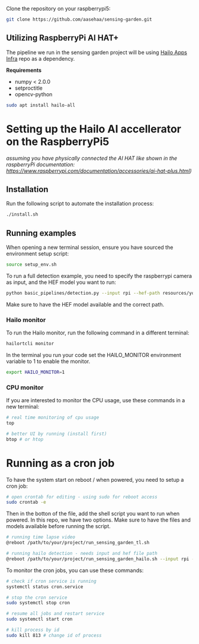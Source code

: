 Clone the repository on your raspberrypi5:
```bash
git clone https://github.com/aasehaa/sensing-garden.git
```



## Utilizing RaspberryPi AI HAT+

The pipeline we run in the sensing garden project will be using [Hailo Apps Infra](https://github.com/hailo-ai/hailo-apps-infra) repo as a dependency. 

**Requirements**
- numpy < 2.0.0
- setproctitle
- opencv-python

```bash
sudo apt install hailo-all
```

# Setting up the Hailo AI accellerator on the RaspberryPi5 

*assuming you have physically connected the AI HAT like shown in the raspberryPi documentation: https://www.raspberrypi.com/documentation/accessories/ai-hat-plus.html)*


## Installation
Run the following script to automate the installation process:

```bash
./install.sh
```

## Running examples

When opening a new terminal session, ensure you have sourced the environment setup script:

```bash
source setup_env.sh
```


To run a full detection example, you need to specify the raspberrypi camera as input, and the HEF model you want to run:
```bash
python basic_pipelines/detection.py --input rpi --hef-path resources/yolov8m.hef
```
Make sure to have the HEF model available and the correct path. 


### Hailo monitor
To run the Hailo monitor, run the following command in a different terminal:

```bash
hailortcli monitor
```

In the terminal you run your code set the HAILO_MONITOR environment variable to 1 to enable the monitor.

```bash
export HAILO_MONITOR=1
```

### CPU monitor
If you are interested to monitor the CPU usage, use these commands in a new terminal: 
```bash
# real time monitoring of cpu usage
top

# better UI by running (install first)
btop # or htop
```

# Running as a cron job

To have the system start on reboot / when powered, you need to setup a cron job: 

```bash
# open crontab for editing - using sudo for reboot access
sudo crontab -e
```

Then in the botton of the file, add the shell script you want to run when powered. In this repo, we have two options. Make sure to have the files and models available before running the script. 

```bash
# running time lapse video
@reboot /path/to/your/project/run_sensing_garden_tl.sh

# running hailo detection - needs input and hef file path
@reboot /path/to/your/project/run_sensing_garden_hailo.sh --input rpi --hef-path /path/to/your/project/resources/yolov8m.hef

```

To monitor the cron jobs, you can use these commands: 
```bash
# check if cron service is running
systemctl status cron.service

# stop the cron service
sudo systemctl stop cron

# resume all jobs and restart service
sudo systemctl start cron

# kill process by id
sudo kill 813 # change id of process
```
